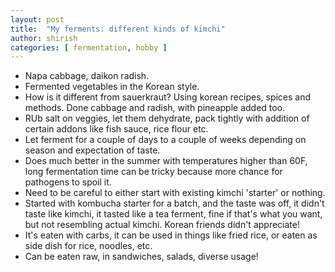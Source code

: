 ```yaml
---
layout: post
title:  "My ferments: different kinds of kimchi"
author: shirish
categories: [ fermentation, hobby ]
---
```


* Napa cabbage, daikon radish. 
* Fermented vegetables in the Korean style. 
* How is it different from sauerkraut? Using korean recipes, spices and methods. Done cabbage and radish, with pineapple added too. 
* RUb salt on veggies, let them dehydrate, pack tightly with addition of certain addons like fish sauce, rice flour etc. 
* Let ferment for a couple of days to a couple of weeks depending on season and expectation of taste. 
* Does much better in the summer with temperatures higher than 60F, long fermentation time can be tricky because more chance for pathogens to spoil it. 
* Need to be careful to either start with existing kimchi 'starter' or nothing.
* Started with kombucha starter for a batch, and the taste was off, it didn't taste like kimchi, it tasted like a tea ferment, fine if that's what you want, but not resembling actual kimchi. Korean friends didn't appreciate!
* It's eaten with carbs, it can be used in things like fried rice, or eaten as side dish for rice, noodles, etc. 
* Can be eaten raw, in sandwiches, salads,  diverse usage!